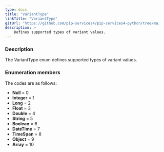 ```yaml
---
type: docs
title: "VariantType"
linkTitle: "VariantType"
gitUrl: "https://github.com/pip-services4/pip-services4-python/tree/main/pip-services4-expressions-python"
description: > 
    Defines supported types of variant values.
---
```


### Description

The VariantType enum defines supported types of variant values.


### Enumeration members

The codes are as follows:

- **Null** = 0
- **Integer** = 1
- **Long** = 2
- **Float** = 3
- **Double** = 4
- **String** = 5
- **Boolean** = 6
- **DateTime** = 7
- **TimeSpan** = 8
- **Object** = 9
- **Array** = 10
